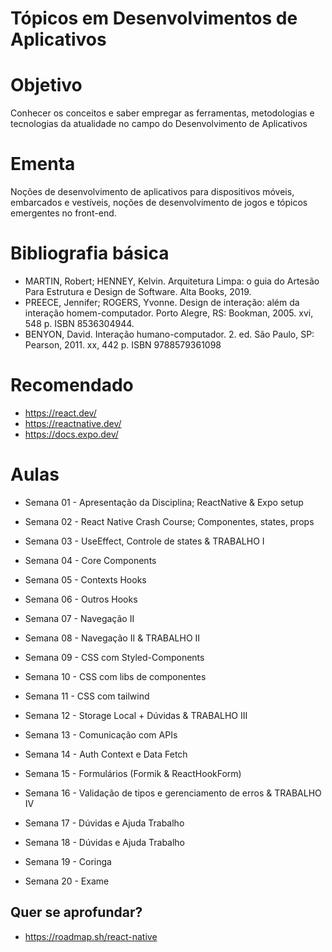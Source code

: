 # Tópicos em Desenvolvimentos de Aplicativos


# Objetivo
Conhecer os conceitos e saber empregar as ferramentas, metodologias e
tecnologias da atualidade no campo do Desenvolvimento de Aplicativos

# Ementa
Noções de desenvolvimento de aplicativos para dispositivos móveis, embarcados e
vestíveis, noções de desenvolvimento de jogos e tópicos emergentes no front-end.

# Bibliografia básica

* MARTIN, Robert; HENNEY, Kelvin. Arquitetura Limpa: o guia do Artesão Para Estrutura e Design de Software. Alta Books, 2019.
* PREECE, Jennifer; ROGERS, Yvonne. Design de interação: além da interação homem-computador. Porto Alegre, RS: Bookman, 2005. xvi, 548 p. ISBN 8536304944.
* BENYON, David. Interação humano-computador. 2. ed. São Paulo, SP: Pearson, 2011. xx, 442 p. ISBN 9788579361098

# Recomendado

* https://react.dev/
* https://reactnative.dev/
* https://docs.expo.dev/


# Aulas

* Semana 01 - Apresentação da Disciplina; ReactNative & Expo setup

* Semana 02 - React Native Crash Course; Componentes, states, props

* Semana 03 - UseEffect, Controle de states & TRABALHO I

* Semana 04 - Core Components

* Semana 05 - Contexts Hooks

* Semana 06 - Outros Hooks

* Semana 07 - Navegação II

* Semana 08 - Navegação II & TRABALHO II

* Semana 09 - CSS com Styled-Components

* Semana 10 - CSS com libs de componentes

* Semana 11 - CSS com tailwind

* Semana 12 - Storage Local + Dúvidas & TRABALHO III

* Semana 13 - Comunicação com APIs

* Semana 14 - Auth Context e Data Fetch

* Semana 15 - Formulários (Formik & ReactHookForm)

* Semana 16 - Validação de tipos e gerenciamento de erros & TRABALHO IV

* Semana 17 - Dúvidas e Ajuda Trabalho

* Semana 18 - Dúvidas e Ajuda Trabalho

* Semana 19 - Coringa

* Semana 20 - Exame


## Quer se aprofundar?

* https://roadmap.sh/react-native